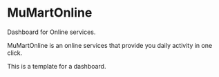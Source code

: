 # MuMartOnline
Dashboard for Online services.

MuMartOnline is an online services that provide you daily activity in one click.

This is a template for a dashboard.
